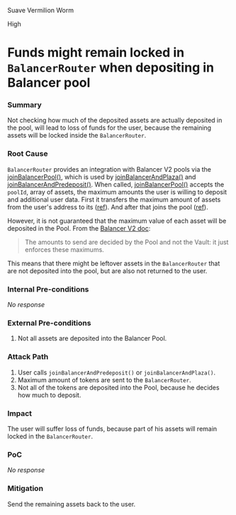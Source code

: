 Suave Vermilion Worm

High

# Funds might remain locked in `BalancerRouter` when depositing in Balancer pool

### Summary

Not checking how much of the deposited assets are actually deposited in the pool, will lead to loss of funds for the user, because the remaining assets will be locked inside the `BalancerRouter`.

### Root Cause

`BalancerRouter` provides an integration with Balancer V2 pools via the [joinBalancerPool()](https://github.com/sherlock-audit/2024-12-plaza-finance/blob/main/plaza-evm/src/BalancerRouter.sol#L65), which is used by  [joinBalancerAndPlaza()](https://github.com/sherlock-audit/2024-12-plaza-finance/blob/main/plaza-evm/src/BalancerRouter.sol#L42) and [joinBalancerAndPredeposit()](https://github.com/sherlock-audit/2024-12-plaza-finance/blob/main/plaza-evm/src/BalancerRouter.sol#L23). When called, [joinBalancerPool()]() accepts the `poolId`, array of assets, the maximum amounts the user is willing to deposit and additional user data. First it transfers the maximum amount of assets from the user's address to its ([ref](https://github.com/sherlock-audit/2024-12-plaza-finance/blob/main/plaza-evm/src/BalancerRouter.sol#L72-L75)). And after that joins the pool ([ref](https://github.com/sherlock-audit/2024-12-plaza-finance/blob/main/plaza-evm/src/BalancerRouter.sol#L86)). 

However, it is not guaranteed that the maximum value of each asset will be deposited in the Pool. From the [Balancer V2 doc](https://github.com/balancer/balancer-v2-monorepo/blob/36d282374b457dddea828be7884ee0d185db06ba/pkg/interfaces/contracts/vault/IVault.sol#L350-L352):
> The amounts to send are decided by the Pool and not the Vault: it just enforces these maximums.

This means that there might be leftover assets in the `BalancerRouter` that are not deposited into the pool, but are also not returned to the user.

### Internal Pre-conditions

_No response_

### External Pre-conditions

1. Not all assets are deposited into the Balancer Pool.

### Attack Path

1. User calls `joinBalancerAndPredeposit()` or `joinBalancerAndPlaza()`.
2. Maximum amount of tokens are sent to the `BalancerRouter`.
3. Not all of the tokens are deposited into the Pool, because he decides how much to deposit.

### Impact

The user will suffer loss of funds, because part of his assets will remain locked in the `BalancerRouter`.

### PoC

_No response_

### Mitigation

Send the remaining assets back to the user.